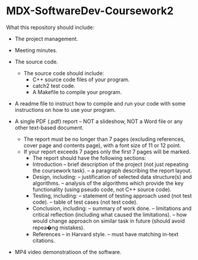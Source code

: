# MDX-SoftwareDev-Coursework2

What this repository should include:
- The project management.
  
- Meeting minutes.
  
- The source code.
  - The source code should include: 
    - C++ source code files of your program.
    - catch2 test code.
    - A Makefile to compile your program.
   
- A readme file to instruct how to compile and run your code with some instructions on how to use your program.
   
- A single PDF (.pdf) report – NOT a slideshow, NOT a Word file or any other text-based document.
  - The report must be no longer than 7 pages (excluding references, cover page and contents page), with a font size of 11 or 12 point.
  - If your report exceeds 7 pages only the first 7 pages will be marked.
    - The report should have the following sections:
    - Introduction – brief description of the project (not just repeating the coursework task). – a paragraph describing the report layout.
    - Design, including: – justification of selected data structure(s) and algorithms. – analysis of the algorithms which provide the key functionality (using pseudo code, not C++ source code).
    - Testing, including: – statement of testing approach used (not test code). – table of test cases (not test code).
    - Conclusion, including: – summary of work done. – limitations and critical reflection (including what caused the limitations). – how would change approach on similar task in future (should avoid repea�ng mistakes).
    - References – in Harvard style. – must have matching in-text citations.
    
- MP4 video demonstratioon of the software.


